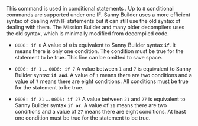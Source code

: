 This command is used in conditional statements . Up to `8` conditional commands are supported under one IF. Sanny Builder uses a more efficient syntax of dealing with IF statements but it can still use the old syntax of dealing with them. The Mission Builder and many older decompilers uses the old syntax, which is minimally modified from decompiled code.

- `00D6: if 0`
  A value of `0` is equivalent to Sanny Builder syntax <b>`if`</b>. It means there is only one condition. The condition must be true for the statement to be true. This line can be omitted to save space.

- `00D6: if 1` ... `00D6: if 7`
  A value between `1` and `7` is equivalent to Sanny Builder syntax <b>`if and`</b>. A value of `1` means there are two conditions and a value of `7` means there are eight conditions. All conditions must be true for the statement to be true.
- `00D6: if 21` ... `00D6: if 27`
  A value between `21` and `27` is equivalent to Sanny Builder syntax <b>`if or`</b>. A value of `21` means there are two conditions and a value of `27` means there are eight conditions. At least one condition must be true for the statement to be true.
